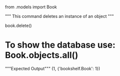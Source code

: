 from .models import Book

""" This command deletes an instance of an object """

book.delete()

 # To show the database use: Book.objects.all()

"""Expected Output"""
(1, {'bookshelf.Book': 1})